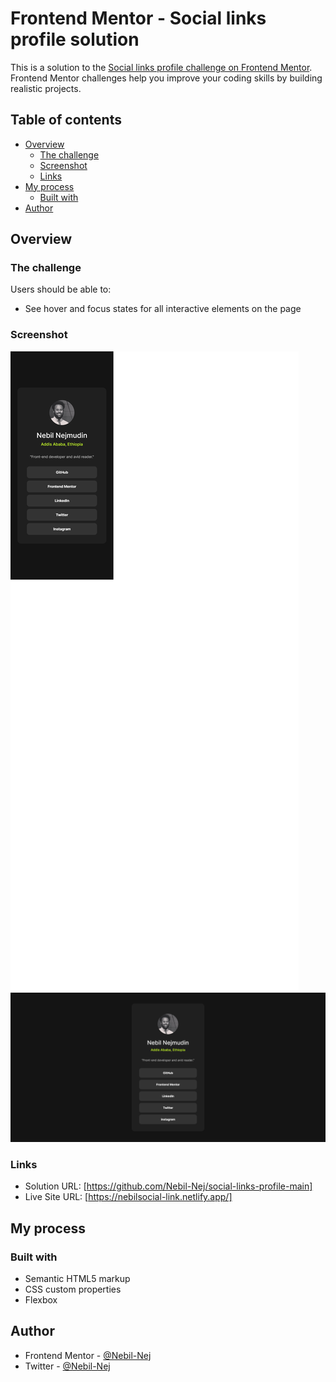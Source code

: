 # Frontend Mentor - Social links profile solution

This is a solution to the [Social links profile challenge on Frontend Mentor](https://www.frontendmentor.io/challenges/social-links-profile-UG32l9m6dQ). Frontend Mentor challenges help you improve your coding skills by building realistic projects.

## Table of contents

- [Overview](#overview)
  - [The challenge](#the-challenge)
  - [Screenshot](#screenshot)
  - [Links](#links)
- [My process](#my-process)
  - [Built with](#built-with)
- [Author](#author)

## Overview

### The challenge

Users should be able to:

- See hover and focus states for all interactive elements on the page

### Screenshot

![Mobile](./assets/images/Social-Screenshot-Mobile.png)
![Desktop](./assets/images/Social-Screenshot-Desktop.png)

### Links

- Solution URL: [https://github.com/Nebil-Nej/social-links-profile-main]
- Live Site URL: [https://nebilsocial-link.netlify.app/]

## My process

### Built with

- Semantic HTML5 markup
- CSS custom properties
- Flexbox

## Author

- Frontend Mentor - [@Nebil-Nej](https://www.frontendmentor.io/profile/Nebil-Nej)
- Twitter - [@Nebil-Nej](https://twitter.com/NebilNej)
